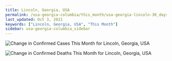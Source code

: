```yaml
---
title: Lincoln, Georgia, USA
permalink: /usa-georgia-columbia/this_month/usa-georgia-lincoln-30_days.html
last_updated: Oct 3, 2021
keywords: ["Lincoln, Georgia, USA", "This Month"]
sidebar: usa-georgia-columbia_sidebar
---
```


![Change in Confirmed Cases This Month for Lincoln, Georgia, USA](/covid_tracker/images/graphs/usa-georgia-lincoln-delta_confirmed-30_days_graph.png)

![Change in Confirmed Deaths This Month for Lincoln, Georgia, USA](/covid_tracker/images/graphs/usa-georgia-lincoln-delta_deaths-30_days_graph.png)
